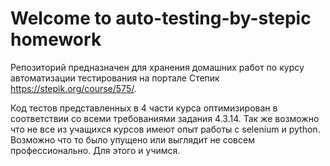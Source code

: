 # Welcome to auto-testing-by-stepic homework
Репозиторий предназначен для хранения домашних работ по курсу автоматизации тестирования на портале Степик https://stepik.org/course/575/.

Код тестов представленных в 4 части курса оптимизирован в соответствии со всеми требованиями задания 4.3.14.
Так же возможно что не все из учащихся курсов имеют опыт работы с selenium и python.
Возможно что то было упущено или выглядит не совсем профессионально.
Для этого и учимся.